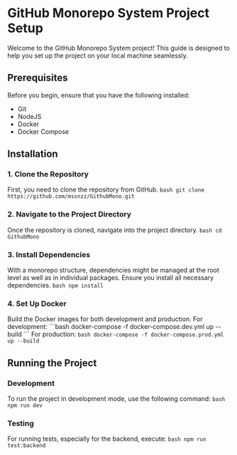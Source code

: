 # GitHub Monorepo System Project Setup

Welcome to the GitHub Monorepo System project! This guide is designed to help you set up the project on your local machine seamlessly.

## Prerequisites

Before you begin, ensure that you have the following installed:

- Git
- NodeJS
- Docker
- Docker Compose

## Installation

### 1. Clone the Repository
First, you need to clone the repository from GitHub.
`bash
git clone https://github.com/mssnzz/GithubMono.git
`

### 2. Navigate to the Project Directory
Once the repository is cloned, navigate into the project directory.
`bash
cd GithubMono
`

### 3. Install Dependencies
With a monorepo structure, dependencies might be managed at the root level as well as in individual packages. Ensure you install all necessary dependencies.
`bash
npm install
`

### 4. Set Up Docker
Build the Docker images for both development and production.
For development:
\```bash
docker-compose -f docker-compose.dev.yml up --build
\```
For production:
`bash
docker-compose -f docker-compose.prod.yml up --build
`

## Running the Project

### Development

To run the project in development mode, use the following command:
`bash
npm run dev
`

### Testing

For running tests, especially for the backend, execute:
`bash
npm run test:backend
`

